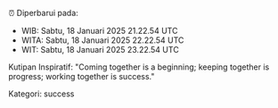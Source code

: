 ⏰ Diperbarui pada:
- WIB: Sabtu, 18 Januari 2025 21.22.54 UTC
- WITA: Sabtu, 18 Januari 2025 22.22.54 UTC
- WIT: Sabtu, 18 Januari 2025 23.22.54 UTC

Kutipan Inspiratif:
"Coming together is a beginning; keeping together is progress; working together is success."


Kategori: success


